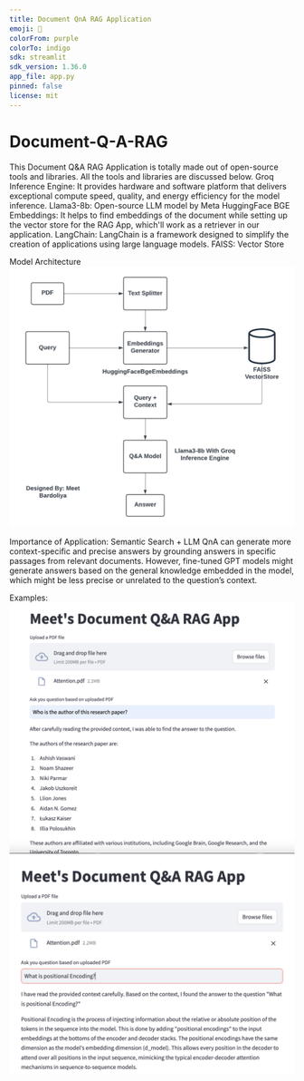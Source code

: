 ```yaml
---
title: Document QnA RAG Application
emoji: 🤖
colorFrom: purple
colorTo: indigo
sdk: streamlit
sdk_version: 1.36.0
app_file: app.py
pinned: false
license: mit
---
```


# Document-Q-A-RAG

This Document Q&A RAG Application is totally made out of open-source tools and libraries. All the tools and libraries are discussed below. 
Groq Inference Engine: It provides hardware and software platform that delivers exceptional compute speed, quality, and energy efficiency for the model inference. 
Llama3-8b: Open-source LLM model by Meta
HuggingFace BGE Embeddings: It helps to find embeddings of the document while setting up the vector store for the RAG App, which'll work as a retriever in our application.
LangChain: LangChain is a framework designed to simplify the creation of applications using large language models.
FAISS: Vector Store

Model Architecture
![alt text](<Flowchart.png>)

Importance of Application:
Semantic Search + LLM QnA can generate more context-specific and precise answers by grounding answers in specific passages from relevant documents. However, fine-tuned GPT models might generate answers based on the general knowledge embedded in the model, which might be less precise or unrelated to the question’s context.

Examples:
![alt text](example1.png)
![alt text](example2.png)
